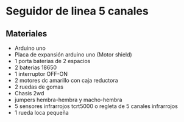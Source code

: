 # Seguidor de linea 5 canales

## Materiales
- Arduino uno
- Placa de expansión arduino uno (Motor shield)
- 1 porta baterias de 2 espacios
- 2 baterias 18650
- 1 interruptor OFF-ON
- 2 motores dc amarillo con caja reductora
- 2 ruedas de gomas
- Chasis 2wd
- jumpers hembra-hembra y macho-hembra 
- 5 sensores infrarrojos tcrt5000 o regleta de 5 canales infrarrojos
- 1 rueda loca pequeña